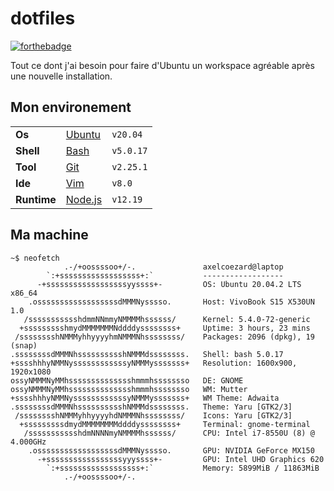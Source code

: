 # dotfiles

[![forthebadge](https://forthebadge.com/images/badges/works-on-my-machine.svg)](https://forthebadge.com)

Tout ce dont j'ai besoin pour faire d'Ubuntu un workspace agréable après une nouvelle installation.

## Mon environement

|             |                                                      |           |
| :---------- | :--------------------------------------------------- | --------- |
| **Os**      | [Ubuntu](https://ubuntu.com/download)                | `v20.04 ` |
| **Shell**   | [Bash](#)                                            | `v5.0.17` |
| **Tool**    | [Git](https://git-scm.com/)                          | `v2.25.1` |
| **Ide**     | [Vim](https://www.vim.org/)                          | `v8.0`    |
| **Runtime** | [Node.js](https://nodejs.org/en/)                    | `v12.19`  |

## Ma machine

```console
~$ neofetch
            .-/+oossssoo+/-.               axelcoezard@laptop
        `:+ssssssssssssssssss+:`           ------------------
      -+ssssssssssssssssssyyssss+-         OS: Ubuntu 20.04.2 LTS x86_64
    .ossssssssssssssssssdMMMNysssso.       Host: VivoBook S15 X530UN 1.0
   /ssssssssssshdmmNNmmyNMMMMhssssss/      Kernel: 5.4.0-72-generic
  +ssssssssshmydMMMMMMMNddddyssssssss+     Uptime: 3 hours, 23 mins
 /sssssssshNMMMyhhyyyyhmNMMMNhssssssss/    Packages: 2096 (dpkg), 19 (snap)
.ssssssssdMMMNhsssssssssshNMMMdssssssss.   Shell: bash 5.0.17
+sssshhhyNMMNyssssssssssssyNMMMysssssss+   Resolution: 1600x900, 1920x1080
ossyNMMMNyMMhsssssssssssssshmmmhssssssso   DE: GNOME
ossyNMMMNyMMhsssssssssssssshmmmhssssssso   WM: Mutter
+sssshhhyNMMNyssssssssssssyNMMMysssssss+   WM Theme: Adwaita
.ssssssssdMMMNhsssssssssshNMMMdssssssss.   Theme: Yaru [GTK2/3]
 /sssssssshNMMMyhhyyyyhdNMMMNhssssssss/    Icons: Yaru [GTK2/3]
  +sssssssssdmydMMMMMMMMddddyssssssss+     Terminal: gnome-terminal
   /ssssssssssshdmNNNNmyNMMMMhssssss/      CPU: Intel i7-8550U (8) @ 4.000GHz
    .ossssssssssssssssssdMMMNysssso.       GPU: NVIDIA GeForce MX150
      -+sssssssssssssssssyyyssss+-         GPU: Intel UHD Graphics 620
        `:+ssssssssssssssssss+:`           Memory: 5899MiB / 11863MiB
            .-/+oossssoo+/-.
```
